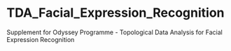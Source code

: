 # TDA_Facial_Expression_Recognition
Supplement for Odyssey Programme - Topological Data Analysis for Facial Expression Recognition
